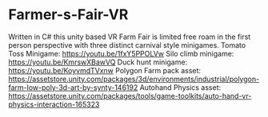 # Farmer-s-Fair-VR
Written in C# this unity based VR Farm Fair is limited free roam in the first person perspective with three distinct carnival style minigames. 
Tomato Toss Minigame: https://youtu.be/1fxY5PPOLVw
Silo climb minigame: https://youtu.be/KmrswXBawVQ
Duck hunt minigame: https://youtu.be/KoyvmdTVxnw
Polygon Farm pack asset: https://assetstore.unity.com/packages/3d/environments/industrial/polygon-farm-low-poly-3d-art-by-synty-146192
Autohand Physics asset: https://assetstore.unity.com/packages/tools/game-toolkits/auto-hand-vr-physics-interaction-165323
